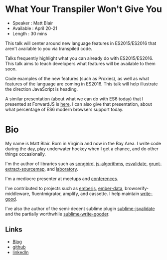 # What Your Transpiler Won't Give You

* Speaker   : Matt Blair
* Available : April 20-21
* Length    : 30 mins

This talk will center around new language features in ES2015/ES2016 that aren't available to you via transpiled code.

Talks frequently highlight what you can already do with ES2015/ES2016. This talk aims to teach developers what features will be available to them soon.

Code examples of the new features (such as Proxies), as well as what features of the language are coming in ES2016. This talk will help illustrate the direction JavaScript is heading.

A similar presentation (about what we can do with ES6 today) that I presented at ForwardJS is [here](http://blog.mattblair.co/forwardjs-2016-prezzo/). I can also give that presentation, about what percentage of ES6 modern browsers support today. 

# Bio

My name is Matt Blair. Born in Virginia and now in the Bay Area. I write code during the day, play underwater hockey when I get a chance, and do other things occasionally.

I'm the author of libraries such as [songbird](https://github.com/duereg/songbird), [js-algorithms](https://github.com/duereg/js-algorithms), [esvalidate](https://github.com/duereg/esvalidate), [grunt-extract-sourcemap](https://github.com/duereg/grunt-extract-sourcemap), and [laboratory](https://github.com/duereg/laboratory).

I'm a mediocre presenter at meetups and [conferences](/forwardjs-2016-prezzo/).

I've contributed to projects such as [emberjs](https://github.com/emberjs/ember.js), [ember-data](https://github.com/emberjs/data), browserify-middleware, fluentmigrator, amplify, and cassette. I help maintain [write-good](https://github.com/btford/write-good).

I've also the author of the semi-decent sublime plugin [sublime-jsvalidate](https://github.com/duereg/sublime-jsvalidate) and the partially worthwhile [sublime-write-gooder](https://github.com/duereg/sublime-write-gooder).

## Links


* [Blog](http://blog.mattblair.co)
* [github](https://github.com/duereg)
* [linkedIn](http://www.linkedin.com/pub/matt-blair/10/74a/345)
